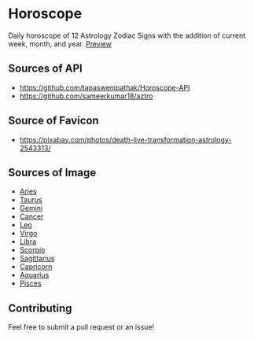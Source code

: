 # Horoscope
Daily horoscope of 12 Astrology Zodiac Signs with the addition of current week, month, and year. [Preview](https://fdavidsen.github.io/horoscope/)

## Sources of API
- https://github.com/tapaswenipathak/Horoscope-API
- https://github.com/sameerkumar18/aztro

## Source of Favicon
- https://pixabay.com/photos/death-live-transformation-astrology-2543313/

## Sources of Image
- [Aries](https://pixabay.com/illustrations/zodiac-horoscope-astrology-1647163/)
- [Taurus](https://pixabay.com/illustrations/zodiac-horoscope-astrology-1647164/)
- [Gemini](https://pixabay.com/illustrations/zodiac-horoscope-astrology-1647166/)
- [Cancer](https://pixabay.com/illustrations/zodiac-horoscope-astrology-1647167/)
- [Leo](https://pixabay.com/illustrations/zodiac-horoscope-astrology-1647168/)
- [Virgo](https://pixabay.com/illustrations/zodiac-horoscope-astrology-1647169/)
- [Libra](https://pixabay.com/illustrations/zodiac-horoscope-astrology-1647160/)
- [Scorpio](https://pixabay.com/illustrations/zodiac-horoscope-astrology-1647170/)
- [Sagittarius](https://pixabay.com/illustrations/zodiac-horoscope-astrology-1647171/)
- [Capricorn](https://pixabay.com/illustrations/zodiac-horoscope-astrology-1647161/)
- [Aquarius](https://pixabay.com/illustrations/zodiac-horoscope-astrology-1647162/)
- [Pisces](https://pixabay.com/illustrations/zodiac-horoscope-astrology-1647172/)

## Contributing
Feel free to submit a pull request or an issue!

